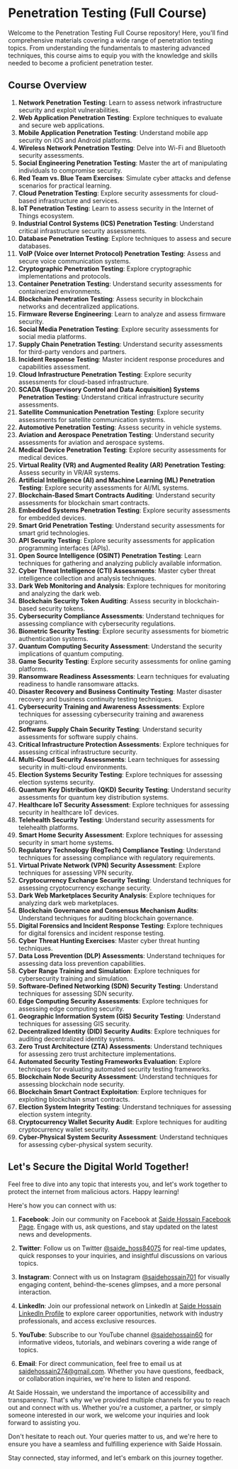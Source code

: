 # Penetration Testing (Full Course)

Welcome to the Penetration Testing Full Course repository! Here, you'll find comprehensive materials covering a wide range of penetration testing topics. From understanding the fundamentals to mastering advanced techniques, this course aims to equip you with the knowledge and skills needed to become a proficient penetration tester.

## Course Overview

1. **Network Penetration Testing**: Learn to assess network infrastructure security and exploit vulnerabilities.
2. **Web Application Penetration Testing**: Explore techniques to evaluate and secure web applications.
3. **Mobile Application Penetration Testing**: Understand mobile app security on iOS and Android platforms.
4. **Wireless Network Penetration Testing**: Delve into Wi-Fi and Bluetooth security assessments.
5. **Social Engineering Penetration Testing**: Master the art of manipulating individuals to compromise security.
6. **Red Team vs. Blue Team Exercises**: Simulate cyber attacks and defense scenarios for practical learning.
7. **Cloud Penetration Testing**: Explore security assessments for cloud-based infrastructure and services.
8. **IoT Penetration Testing**: Learn to assess security in the Internet of Things ecosystem.
9. **Industrial Control Systems (ICS) Penetration Testing**: Understand critical infrastructure security assessments.
10. **Database Penetration Testing**: Explore techniques to assess and secure databases.
11. **VoIP (Voice over Internet Protocol) Penetration Testing**: Assess and secure voice communication systems.
12. **Cryptographic Penetration Testing**: Explore cryptographic implementations and protocols.
13. **Container Penetration Testing**: Understand security assessments for containerized environments.
14. **Blockchain Penetration Testing**: Assess security in blockchain networks and decentralized applications.
15. **Firmware Reverse Engineering**: Learn to analyze and assess firmware security.
16. **Social Media Penetration Testing**: Explore security assessments for social media platforms.
17. **Supply Chain Penetration Testing**: Understand security assessments for third-party vendors and partners.
18. **Incident Response Testing**: Master incident response procedures and capabilities assessment.
19. **Cloud Infrastructure Penetration Testing**: Explore security assessments for cloud-based infrastructure.
20. **SCADA (Supervisory Control and Data Acquisition) Systems Penetration Testing**: Understand critical infrastructure security assessments.
21. **Satellite Communication Penetration Testing**: Explore security assessments for satellite communication systems.
22. **Automotive Penetration Testing**: Assess security in vehicle systems.
23. **Aviation and Aerospace Penetration Testing**: Understand security assessments for aviation and aerospace systems.
24. **Medical Device Penetration Testing**: Explore security assessments for medical devices.
25. **Virtual Reality (VR) and Augmented Reality (AR) Penetration Testing**: Assess security in VR/AR systems.
26. **Artificial Intelligence (AI) and Machine Learning (ML) Penetration Testing**: Explore security assessments for AI/ML systems.
27. **Blockchain-Based Smart Contracts Auditing**: Understand security assessments for blockchain smart contracts.
28. **Embedded Systems Penetration Testing**: Explore security assessments for embedded devices.
29. **Smart Grid Penetration Testing**: Understand security assessments for smart grid technologies.
30. **API Security Testing**: Explore security assessments for application programming interfaces (APIs).
31. **Open Source Intelligence (OSINT) Penetration Testing**: Learn techniques for gathering and analyzing publicly available information.
32. **Cyber Threat Intelligence (CTI) Assessments**: Master cyber threat intelligence collection and analysis techniques.
33. **Dark Web Monitoring and Analysis**: Explore techniques for monitoring and analyzing the dark web.
34. **Blockchain Security Token Auditing**: Assess security in blockchain-based security tokens.
35. **Cybersecurity Compliance Assessments**: Understand techniques for assessing compliance with cybersecurity regulations.
36. **Biometric Security Testing**: Explore security assessments for biometric authentication systems.
37. **Quantum Computing Security Assessment**: Understand the security implications of quantum computing.
38. **Game Security Testing**: Explore security assessments for online gaming platforms.
39. **Ransomware Readiness Assessments**: Learn techniques for evaluating readiness to handle ransomware attacks.
40. **Disaster Recovery and Business Continuity Testing**: Master disaster recovery and business continuity testing techniques.
41. **Cybersecurity Training and Awareness Assessments**: Explore techniques for assessing cybersecurity training and awareness programs.
42. **Software Supply Chain Security Testing**: Understand security assessments for software supply chains.
43. **Critical Infrastructure Protection Assessments**: Explore techniques for assessing critical infrastructure security.
44. **Multi-Cloud Security Assessments**: Learn techniques for assessing security in multi-cloud environments.
45. **Election Systems Security Testing**: Explore techniques for assessing election systems security.
46. **Quantum Key Distribution (QKD) Security Testing**: Understand security assessments for quantum key distribution systems.
47. **Healthcare IoT Security Assessment**: Explore techniques for assessing security in healthcare IoT devices.
48. **Telehealth Security Testing**: Understand security assessments for telehealth platforms.
49. **Smart Home Security Assessment**: Explore techniques for assessing security in smart home systems.
50. **Regulatory Technology (RegTech) Compliance Testing**: Understand techniques for assessing compliance with regulatory requirements.
51. **Virtual Private Network (VPN) Security Assessment**: Explore techniques for assessing VPN security.
52. **Cryptocurrency Exchange Security Testing**: Understand techniques for assessing cryptocurrency exchange security.
53. **Dark Web Marketplaces Security Analysis**: Explore techniques for analyzing dark web marketplaces.
54. **Blockchain Governance and Consensus Mechanism Audits**: Understand techniques for auditing blockchain governance.
55. **Digital Forensics and Incident Response Testing**: Explore techniques for digital forensics and incident response testing.
56. **Cyber Threat Hunting Exercises**: Master cyber threat hunting techniques.
57. **Data Loss Prevention (DLP) Assessments**: Understand techniques for assessing data loss prevention capabilities.
58. **Cyber Range Training and Simulation**: Explore techniques for cybersecurity training and simulation.
59. **Software-Defined Networking (SDN) Security Testing**: Understand techniques for assessing SDN security.
60. **Edge Computing Security Assessments**: Explore techniques for assessing edge computing security.
61. **Geographic Information System (GIS) Security Testing**: Understand techniques for assessing GIS security.
62. **Decentralized Identity (DID) Security Audits**: Explore techniques for auditing decentralized identity systems.
63. **Zero Trust Architecture (ZTA) Assessments**: Understand techniques for assessing zero trust architecture implementations.
64. **Automated Security Testing Frameworks Evaluation**: Explore techniques for evaluating automated security testing frameworks.
65. **Blockchain Node Security Assessment**: Understand techniques for assessing blockchain node security.
66. **Blockchain Smart Contract Exploitation**: Explore techniques for exploiting blockchain smart contracts.
67. **Election System Integrity Testing**: Understand techniques for assessing election system integrity.
68. **Cryptocurrency Wallet Security Audit**: Explore techniques for auditing cryptocurrency wallet security.
69. **Cyber-Physical System Security Assessment**: Understand techniques for assessing cyber-physical system security.

## Let's Secure the Digital World Together!

Feel free to dive into any topic that interests you, and let's work together to protect the internet from malicious actors. Happy learning!


Here's how you can connect with us:

1. **Facebook**: Join our community on Facebook at [Saide Hossain Facebook Page](https://www.facebook.com/saidehossain903). Engage with us, ask questions, and stay updated on the latest news and developments.

2. **Twitter**: Follow us on Twitter [@saide_hoss84075](https://twitter.com/saide_hoss84075) for real-time updates, quick responses to your inquiries, and insightful discussions on various topics.

3. **Instagram**: Connect with us on Instagram [@saidehossain701](https://www.instagram.com/saidehossain701/) for visually engaging content, behind-the-scenes glimpses, and a more personal interaction.

4. **LinkedIn**: Join our professional network on LinkedIn at [Saide Hossain LinkedIn Profile](https://www.linkedin.com/in/saide-hossain-69721729b/) to explore career opportunities, network with industry professionals, and access exclusive resources.

5. **YouTube**: Subscribe to our YouTube channel [@saidehossain60](https://www.youtube.com/@saidehossain60) for informative videos, tutorials, and webinars covering a wide range of topics.

6. **Email**: For direct communication, feel free to email us at [saidehossain274@gmail.com](mailto:saidehossain274@gmail.com). Whether you have questions, feedback, or collaboration inquiries, we're here to listen and respond.

At Saide Hossain, we understand the importance of accessibility and transparency. That's why we've provided multiple channels for you to reach out and connect with us. Whether you're a customer, a partner, or simply someone interested in our work, we welcome your inquiries and look forward to assisting you.

Don't hesitate to reach out. Your queries matter to us, and we're here to ensure you have a seamless and fulfilling experience with Saide Hossain.

Stay connected, stay informed, and let's embark on this journey together.
